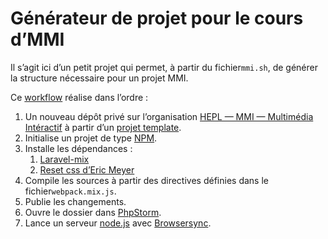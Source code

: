 # Générateur de projet pour le cours d’MMI



Il s’agit ici d’un petit projet qui permet, à partir du fichier`mmi.sh`, de générer la structure nécessaire pour un projet MMI. 

Ce [workflow](https://www.alfredapp.com/workflows/) réalise dans l’ordre : 

1. Un nouveau dépôt privé sur l’organisation [HEPL — MMI — Multimédia Intéractif](https://github.com/hepl-mmi) à partir d’un [projet template](https://github.com/hepl-mmi/template-teacher).
2. Initialise un projet de type [NPM](https://www.npmjs.com). 
3. Installe les dépendances : 
   1. [Laravel-mix](https://laravel-mix.com)
   2. [Reset css d’Eric Meyer](https://www.npmjs.com/package/reset-css)
4. Compile les sources à partir des directives définies dans le fichier`webpack.mix.js`. 
5. Publie les changements. 
6. Ouvre le dossier dans [PhpStorm](https://www.jetbrains.com/phpstorm).
7. Lance un serveur [node.js](https://nodejs.org/en/) avec [Browsersync](https://browsersync.io).











